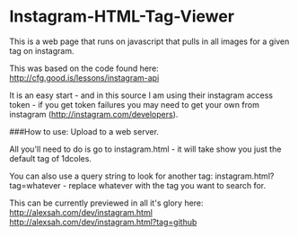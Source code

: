 Instagram-HTML-Tag-Viewer
=========================

This is a web page that runs on javascript that pulls in all images for a given tag on instagram.

This was based on the code found here: http://cfg.good.is/lessons/instagram-api

It is an easy start - and in this source I am using their instagram access token - if you get token failures you may need to get your own from instagram (http://instagram.com/developers).

###How to use:
Upload to a web server.

All you'll need to do is go to 
instagram.html - it will take show you just the default tag of 1dcoles.

You can also use a query string to look for another tag:
instagram.html?tag=whatever - replace whatever with the tag you want to search for. 

This can be currently previewed in all it's glory here:<br />
http://alexsah.com/dev/instagram.html<br />
http://alexsah.com/dev/instagram.html?tag=github
